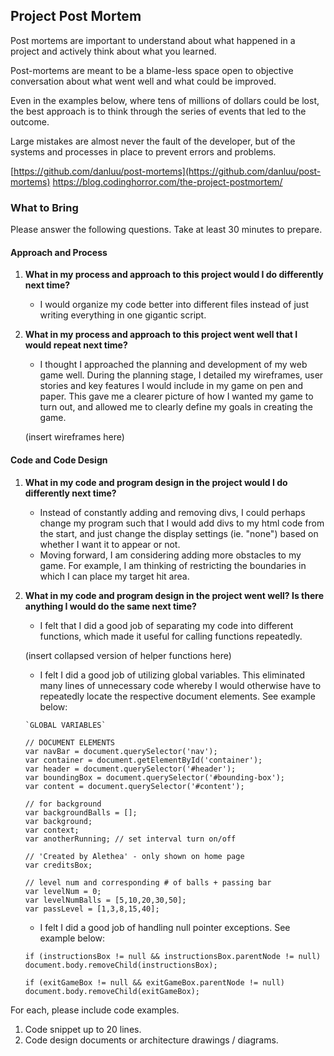 ## Project Post Mortem
Post mortems are important to understand about what happened in a project and actively think about what you learned.

Post-mortems are meant to be a blame-less space open to objective conversation about what went well and what could be improved.

Even in the examples below, where tens of millions of dollars could be lost, the best approach is to think through the series of events that led to the outcome.

Large mistakes are almost never the fault of the developer, but of the systems and processes in place to prevent errors and problems.

[https://github.com/danluu/post-mortems](https://github.com/danluu/post-mortems)
https://blog.codinghorror.com/the-project-postmortem/

### What to Bring
Please answer the following questions. Take at least 30 minutes to prepare.

#### Approach and Process

1. **What in my process and approach to this project would I do differently next time?**

   - I would organize my code better into different files instead of just writing everything in one gigantic script.


1. **What in my process and approach to this project went well that I would repeat next time?**

   - I thought I approached the planning and development of my web game well. During the planning stage, I detailed my wireframes, user stories and key features I would include in my game on pen and paper. This gave me a clearer picture of how I wanted my game to turn out, and allowed me to clearly define my goals in creating the game.

   (insert wireframes here)

#### Code and Code Design

1. **What in my code and program design in the project would I do differently next time?**

   - Instead of constantly adding and removing divs, I could perhaps change my program such that I would add divs to my html code from the start, and just change the display settings (ie. "none") based on whether I want it to appear or not.
   - Moving forward, I am considering adding more obstacles to my game. For example, I am thinking of restricting the boundaries in which I can place my target hit area. 

1. **What in my code and program design in the project went well? Is there anything I would do the same next time?**

   - I felt that I did a good job of separating my code into different functions, which made it useful for calling functions repeatedly.

   (insert collapsed version of helper functions here)

   - I felt I did a good job of utilizing global variables. This eliminated many lines of unnecessary code whereby I would otherwise have to repeatedly locate the respective document elements. See example below:
    ```
    `GLOBAL VARIABLES`

    // DOCUMENT ELEMENTS
    var navBar = document.querySelector('nav');
    var container = document.getElementById('container');
    var header = document.querySelector('#header');
    var boundingBox = document.querySelector('#bounding-box');
    var content = document.querySelector('#content');

    // for background
    var backgroundBalls = [];
    var background;
    var context;
    var anotherRunning; // set interval turn on/off

    // 'Created by Alethea' - only shown on home page
    var creditsBox;

    // level num and corresponding # of balls + passing bar
    var levelNum = 0;
    var levelNumBalls = [5,10,20,30,50];
    var passLevel = [1,3,8,15,40];
    ```

    - I felt I did a good job of handling null pointer exceptions. See example below:
    ```
    if (instructionsBox != null && instructionsBox.parentNode != null) document.body.removeChild(instructionsBox);

    if (exitGameBox != null && exitGameBox.parentNode != null) document.body.removeChild(exitGameBox);
    ```

  For each, please include code examples.
  1. Code snippet up to 20 lines.
  2. Code design documents or architecture drawings / diagrams.
